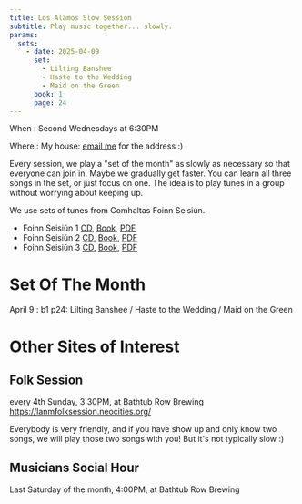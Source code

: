 ```yaml
---
title: Los Alamos Slow Session
subtitle: Play music together... slowly.
params:
  sets:
    - date: 2025-04-09
      set:
        - Lilting Banshee
        - Haste to the Wedding
        - Maid on the Green
      book: 1
      page: 24
---
```


When
: Second Wednesdays at 6:30PM

Where
: My house: [email me](mailto:neale@woozle.org) for the address :)

Every session,
we play a "set of the month"
as slowly as necessary so that everyone can join in.
Maybe we gradually get faster.
You can learn all three songs in the set, or just focus on one.
The idea is to play tunes in a group
without worrying about keeping up.

We use sets of tunes from Comhaltas Foinn Seisiún. 

* Foinn Seisiún 1
  [CD](https://comhaltas.ie/product/foinn-seisiun-cd-1/),
  [Book](https://comhaltas.ie/product/foinn-seisiun-book-1/),
  [PDF](Foinn-Seisiún-Book1.pdf)
* Foinn Seisiún 2
  [CD](https://comhaltas.ie/product/foinn-seisiun-cd-2/),
  [Book](https://comhaltas.ie/product/foinn-seisiun-book-2/),
  [PDF](Foinn-Seisiún-Book2.pdf)
* Foinn Seisiún 3
  [CD](https://comhaltas.ie/product/foinn-seisiun-cd-3/),
  [Book](https://comhaltas.ie/product/foinn-seisiun-book-3/),
  [PDF](Foinn-Seisiún-Book3.pdf)


Set Of The Month
==============

April 9
: b1 p24: Lilting Banshee / Haste to the Wedding / Maid on the Green


Other Sites of Interest
===================

Folk Session
----------

every 4th Sunday, 3:30PM, at Bathtub Row Brewing
https://lanmfolksession.neocities.org/

Everybody is very friendly,
and if you have show up and only know two songs,
we will play those two songs with you!
But it's not typically slow :)


Musicians Social Hour 
-------------------

Last Saturday of the month, 4:00PM, at Bathtub Row Brewing
